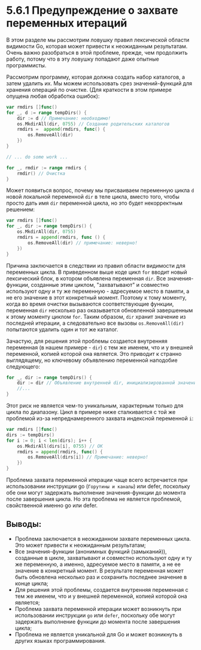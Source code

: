 # 5.6.1 Предупреждение о захвате переменных итераций

В этом разделе мы рассмотрим ловушку правил лексической области видимости Go, которая может привести к неожиданным
результатам. Очень важно разобраться в этой проблеме, прежде, чем продолжить работу, потому что в эту ловушку попадают
даже опытные программисты.

Рассмотрим программу, которая должна создать набор каталогов, а затем удалить их. Мы можем использовать срез
значений-функций для хранения операций по очистке. (Для краткости в этом примере опущена любая обработка ошибок):

``` go
var rmdirs []func()
for _, d := range tempDirs() {
    dir := d // Примечание: необходимо!
    os.MkdirAll(dir, 0755) // Создание родительских каталогов
    rmdirs =  append(rmdirs, func() {
        os.RemoveAll(dir)
    })
}

// ... do some work ...

for _, rmdir := range rmdirs {
    rmdir() // Очистка
}
```

Может появиться вопрос, почему мы присваиваем переменную цикла `d` новой локальной переменной `dir` в теле цикла, вместо
того, чтобы просто дать имя `dir` переменной цикла, но это будет некорректным решением:

``` go
var rmdirs []func()
for _, dir := range tempDirs() {
    os.MkdirAll(dir, 0755)
    rmdirs = append(rmdirs, func () {
        os.RemoveAll(dir) // примечание: неверно!
    })
}
```

Причина заключается в следствии из правил области видимости для переменных цикла. В приведенном выше коде цикл `for`
вводит новый лексический блок, в котором объявлена переменная `dir`. Все значения-функции, созданные этим циклом,
"захватывают" и совместно используют одну и ту же переменную - адресуемое место в памяти, а не его значение в этот
конкретный момент. Поэтому к тому моменту, когда во время очистки вызываются соответствующие функции, переменная `dir`
несколько раз оказывается обновленной завершенным к этому моменту циклом `for`. Таким образом, `dir` хранит значение из
последней итерации, а следовательно все вызовы `os.RemoveAll(dir)` попытаются удалить один и тот же каталог.

Зачастую, для решения этой проблемы создается внутренняя переменная (в нашем примере - `dir`) с тем же именем, что и у
внешней переменной, копией которой она является. Это приводит к странно выглядящему, но ключевому объявлению переменной
наподобие следующего:

``` go
for _, dir := range tempDirs() {
    dir := dir // Объявление внутренней dir, инициализированной значением внешней dir
    //...
}
```

Этот риск не является чем-то уникальным, характерным только для цикла по диапазону. Цикл в примере ниже сталкивается с
той же проблемой из-за непреднамеренного захвата индексной переменной `i`:

``` go
var rmdirs []func()
dirs := tempDirs()
for i := 0; i < len(dirs); i++ {
    os.MkdirAll(dirs[i], 0755) // OK
    rmdirs = append(rmdirs, func() {
        os.RemoveAll(dirs[i]) // Примечание: неверно!    
    })
}
```

Проблема захвата переменной итерации чаще всего встречается при использовании инструкции go (`Горутины и каналы`) или
defer, поскольку обе они могут задержать выполнение значения-функции до момента после завершения цикла. Но эта проблема
не является проблемой, свойственной именно go или defer.

## Выводы:

* Проблема заключается в неожиданном захвате переменных цикла. Это может привести к неожиданным результатам;
* Все значения-функции (анонимных функций (замыканий)), созданные в цикле, захватывают и совместно используют одну и ту
  же переменную, а именно, адресуемое место в памяти, а не ее значение в конкретный момент. В результате переменная
  может быть обновлена несколько раз и сохранить последнее значение в конце цикла;
* Для решения этой проблемы, создается внутренняя переменная с тем же именем, что и у внешней переменной, копией которой
  она является;
* Проблема захвата переменной итерации может возникнуть при использовании инструкции `go` или `defer`, поскольку обе
  могут задержать выполнение функции до момента после завершения цикла;
* Проблема не является уникальной для Go и может возникнуть в других языках программирования.